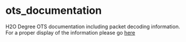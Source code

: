 # ots_documentation
H2O Degree OTS documentation including packet decoding information. For a proper display of the information please go [here](h2o-degree.github.io/ots_documentation)
